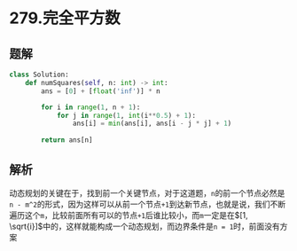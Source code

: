 # 279.完全平方数

## 题解

```python
class Solution:
    def numSquares(self, n: int) -> int:
        ans = [0] + [float('inf')] * n

        for i in range(1, n + 1):
            for j in range(1, int(i**0.5) + 1):
                ans[i] = min(ans[i], ans[i - j * j] + 1)
        
        return ans[n]
```

## 解析

动态规划的关键在于，找到前一个关键节点，对于这道题，`n`的前一个节点必然是`n - m^2`的形式，因为这样可以从前一个节点`+1`到达新节点，也就是说，我们不断遍历这个`m`，比较前面所有可以的节点`+1`后谁比较小，而`m`一定是在$[1, \sqrt{i}]$中的，这样就能构成一个动态规划，而边界条件是`n = 1`时，前面没有方案
